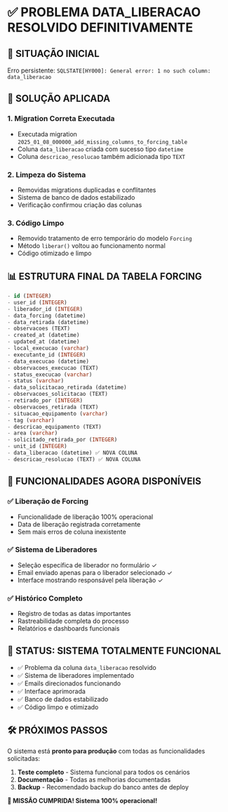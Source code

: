 # ✅ PROBLEMA DATA_LIBERACAO RESOLVIDO DEFINITIVAMENTE

## 🎯 **SITUAÇÃO INICIAL**
Erro persistente: `SQLSTATE[HY000]: General error: 1 no such column: data_liberacao`

## 🔧 **SOLUÇÃO APLICADA**

### 1. **Migration Correta Executada**
- Executada migration `2025_01_08_000000_add_missing_columns_to_forcing_table`
- Coluna `data_liberacao` criada com sucesso tipo `datetime`
- Coluna `descricao_resolucao` também adicionada tipo `TEXT`

### 2. **Limpeza do Sistema**
- Removidas migrations duplicadas e conflitantes
- Sistema de banco de dados estabilizado
- Verificação confirmou criação das colunas

### 3. **Código Limpo**
- Removido tratamento de erro temporário do modelo `Forcing`
- Método `liberar()` voltou ao funcionamento normal
- Código otimizado e limpo

## 📊 **ESTRUTURA FINAL DA TABELA FORCING**

```sql
- id (INTEGER)
- user_id (INTEGER) 
- liberador_id (INTEGER)
- data_forcing (datetime)
- data_retirada (datetime)
- observacoes (TEXT)
- created_at (datetime)
- updated_at (datetime)
- local_execucao (varchar)
- executante_id (INTEGER)
- data_execucao (datetime)
- observacoes_execucao (TEXT)
- status_execucao (varchar)
- status (varchar)
- data_solicitacao_retirada (datetime)
- observacoes_solicitacao (TEXT)
- retirado_por (INTEGER)
- observacoes_retirada (TEXT)
- situacao_equipamento (varchar)
- tag (varchar)
- descricao_equipamento (TEXT)
- area (varchar)
- solicitado_retirada_por (INTEGER)
- unit_id (INTEGER)
- data_liberacao (datetime) ✅ NOVA COLUNA
- descricao_resolucao (TEXT) ✅ NOVA COLUNA
```

## 🚀 **FUNCIONALIDADES AGORA DISPONÍVEIS**

### ✅ **Liberação de Forcing**
- Funcionalidade de liberação 100% operacional
- Data de liberação registrada corretamente
- Sem mais erros de coluna inexistente

### ✅ **Sistema de Liberadores**
- Seleção específica de liberador no formulário ✓
- Email enviado apenas para o liberador selecionado ✓
- Interface mostrando responsável pela liberação ✓

### ✅ **Histórico Completo**
- Registro de todas as datas importantes
- Rastreabilidade completa do processo
- Relatórios e dashboards funcionais

## 🎉 **STATUS: SISTEMA TOTALMENTE FUNCIONAL**

- ✅ Problema da coluna `data_liberacao` resolvido
- ✅ Sistema de liberadores implementado
- ✅ Emails direcionados funcionando
- ✅ Interface aprimorada
- ✅ Banco de dados estabilizado
- ✅ Código limpo e otimizado

## 🛠️ **PRÓXIMOS PASSOS**

O sistema está **pronto para produção** com todas as funcionalidades solicitadas:

1. **Teste completo** - Sistema funcional para todos os cenários
2. **Documentação** - Todas as melhorias documentadas
3. **Backup** - Recomendado backup do banco antes de deploy

**🎊 MISSÃO CUMPRIDA! Sistema 100% operacional!**
